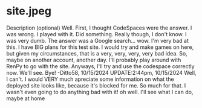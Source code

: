 # site.jpeg
Description (optional)
Well. First, I thought CodeSpaces were the answer. I was wrong. I played with it. Did something. Really though, I don't know. I was very dumb. The answer was a Google search... wow. I'm very bad at this. I have BIG plans for this test site. I would try and make games on here, but given my circumstances, that is a very, very, very, very bad idea. So, maybe on another account, another day. I'll probably play around with RenPy to go with the site. Anyways, I'll try and use the codespace correctly now. We'll see. Bye! -Ditto58, 10/15/2024
UPDATE:2:44pm, 10/15/2024
Well, I can't. I would VERY much apreciate some information on what the deployed site looks like, because it's blocked for me. So much for that. I wasn't even going to do anything bad with it! oh well. I'll see what I can do, maybe at home
